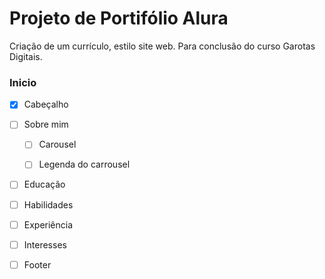 # Projeto de Portifólio Alura
Criação de um currículo, estilo site web. Para conclusão do curso Garotas Digitais.



### Inicio
- [X] Cabeçalho


- [ ] Sobre mim
    - [ ] Carousel 
    - [ ] Legenda do carrousel


- [ ] Educação


- [ ] Habilidades


- [ ] Experiência


- [ ] Interesses


- [ ] Footer
